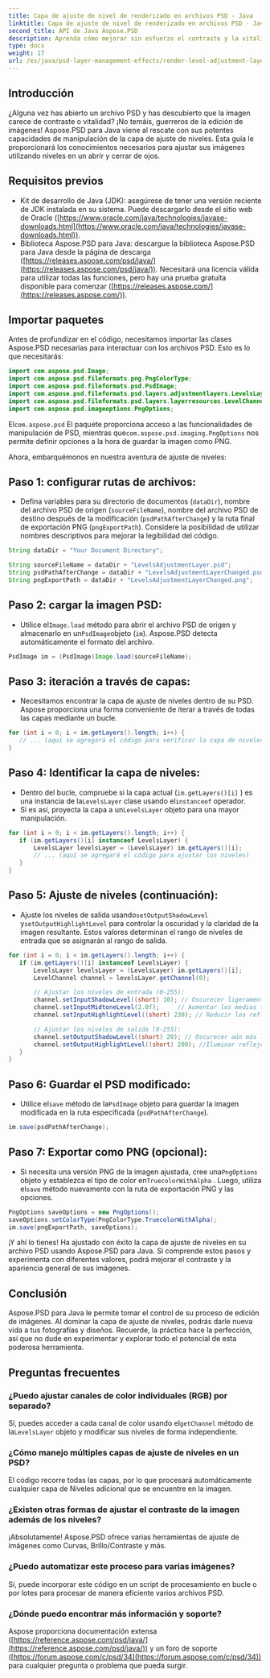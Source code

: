 ```yaml
---
title: Capa de ajuste de nivel de renderizado en archivos PSD - Java
linktitle: Capa de ajuste de nivel de renderizado en archivos PSD - Java
second_title: API de Java Aspose.PSD
description: Aprenda cómo mejorar sin esfuerzo el contraste y la vitalidad de la imagen usando Aspose.PSD para Java. Domina las capas de ajuste de niveles con esta guía paso a paso.
type: docs
weight: 17
url: /es/java/psd-layer-management-effects/render-level-adjustment-layer-psd/
---
```

## Introducción

¿Alguna vez has abierto un archivo PSD y has descubierto que la imagen carece de contraste o vitalidad? ¡No temáis, guerreros de la edición de imágenes! Aspose.PSD para Java viene al rescate con sus potentes capacidades de manipulación de la capa de ajuste de niveles. Esta guía le proporcionará los conocimientos necesarios para ajustar sus imágenes utilizando niveles en un abrir y cerrar de ojos. 

## Requisitos previos

- Kit de desarrollo de Java (JDK): asegúrese de tener una versión reciente de JDK instalada en su sistema. Puede descargarlo desde el sitio web de Oracle ([https://www.oracle.com/java/technologies/javase-downloads.html](https://www.oracle.com/java/technologies/javase-downloads.html)).
- Biblioteca Aspose.PSD para Java: descargue la biblioteca Aspose.PSD para Java desde la página de descarga ([https://releases.aspose.com/psd/java/](https://releases.aspose.com/psd/java/)). Necesitará una licencia válida para utilizar todas las funciones, pero hay una prueba gratuita disponible para comenzar ([https://releases.aspose.com/](https://releases.aspose.com/)).

## Importar paquetes

Antes de profundizar en el código, necesitamos importar las clases Aspose.PSD necesarias para interactuar con los archivos PSD. Esto es lo que necesitarás:

```java
import com.aspose.psd.Image;
import com.aspose.psd.fileformats.png.PngColorType;
import com.aspose.psd.fileformats.psd.PsdImage;
import com.aspose.psd.fileformats.psd.layers.adjustmentlayers.LevelsLayer;
import com.aspose.psd.fileformats.psd.layers.layerresources.LevelChannel;
import com.aspose.psd.imageoptions.PngOptions;
```

 El`com.aspose.psd` El paquete proporciona acceso a las funcionalidades de manipulación de PSD, mientras que`com.aspose.psd.imaging.PngOptions` nos permite definir opciones a la hora de guardar la imagen como PNG.

Ahora, embarquémonos en nuestra aventura de ajuste de niveles:

## Paso 1: configurar rutas de archivos:

- Defina variables para su directorio de documentos (`dataDir`), nombre del archivo PSD de origen (`sourceFileName`), nombre del archivo PSD de destino después de la modificación (`psdPathAfterChange`) y la ruta final de exportación PNG (`pngExportPath`). Considere la posibilidad de utilizar nombres descriptivos para mejorar la legibilidad del código.

```java
String dataDir = "Your Document Directory";

String sourceFileName = dataDir + "LevelsAdjustmentLayer.psd";
String psdPathAfterChange = dataDir + "LevelsAdjustmentLayerChanged.psd";
String pngExportPath = dataDir + "LevelsAdjustmentLayerChanged.png";
```

## Paso 2: cargar la imagen PSD:

-  Utilice el`Image.load` método para abrir el archivo PSD de origen y almacenarlo en un`PsdImage`objeto (`im`). Aspose.PSD detecta automáticamente el formato del archivo.

```java
PsdImage im = (PsdImage)Image.load(sourceFileName);
```

## Paso 3: iteración a través de capas:

- Necesitamos encontrar la capa de ajuste de niveles dentro de su PSD. Aspose proporciona una forma conveniente de iterar a través de todas las capas mediante un bucle.

```java
for (int i = 0; i < im.getLayers().length; i++) {
   // ... (aquí se agregará el código para verificar la capa de niveles)
}
```

## Paso 4: Identificar la capa de niveles:

- Dentro del bucle, compruebe si la capa actual (`im.getLayers()[i]` ) es una instancia de la`LevelsLayer` clase usando el`instanceof` operador. 
-  Si es así, proyecta la capa a un`LevelsLayer` objeto para una mayor manipulación.

```java
for (int i = 0; i < im.getLayers().length; i++) {
   if (im.getLayers()[i] instanceof LevelsLayer) {
	   LevelsLayer levelsLayer = (LevelsLayer) im.getLayers()[i];
	   // ... (aquí se agregará el código para ajustar los niveles)
   }
}
```
## Paso 5: Ajuste de niveles (continuación):

-  Ajuste los niveles de salida usando`setOutputShadowLevel` y`setOutputHighlightLevel` para controlar la oscuridad y la claridad de la imagen resultante. Estos valores determinan el rango de niveles de entrada que se asignarán al rango de salida.

```java
for (int i = 0; i < im.getLayers().length; i++) {
   if (im.getLayers()[i] instanceof LevelsLayer) {
	   LevelsLayer levelsLayer = (LevelsLayer) im.getLayers()[i];
	   LevelChannel channel = levelsLayer.getChannel(0);

	   // Ajustar los niveles de entrada (0-255):
	   channel.setInputShadowLevel((short) 10); // Oscurecer ligeramente las sombras
	   channel.setInputMidtoneLevel(2.0f);     // Aumentar los medios tonos
	   channel.setInputHighlightLevel((short) 230); // Reducir los reflejos

	   // Ajustar los niveles de salida (0-255):
	   channel.setOutputShadowLevel((short) 20); // Oscurecer aún más las sombras
	   channel.setOutputHighlightLevel((short) 200); //Iluminar reflejos
   }
}
```

## Paso 6: Guardar el PSD modificado:

-  Utilice el`save` método de la`PsdImage` objeto para guardar la imagen modificada en la ruta especificada (`psdPathAfterChange`).

```java
im.save(psdPathAfterChange);
```

## Paso 7: Exportar como PNG (opcional):

-  Si necesita una versión PNG de la imagen ajustada, cree una`PngOptions` objeto y establezca el tipo de color en`TruecolorWithAlpha` . Luego, utiliza el`save` método nuevamente con la ruta de exportación PNG y las opciones.

```java
PngOptions saveOptions = new PngOptions();
saveOptions.setColorType(PngColorType.TruecolorWithAlpha);
im.save(pngExportPath, saveOptions);
```

¡Y ahí lo tienes! Ha ajustado con éxito la capa de ajuste de niveles en su archivo PSD usando Aspose.PSD para Java. Si comprende estos pasos y experimenta con diferentes valores, podrá mejorar el contraste y la apariencia general de sus imágenes.

## Conclusión

Aspose.PSD para Java le permite tomar el control de su proceso de edición de imágenes. Al dominar la capa de ajuste de niveles, podrás darle nueva vida a tus fotografías y diseños. Recuerde, la práctica hace la perfección, así que no dude en experimentar y explorar todo el potencial de esta poderosa herramienta.
 
## Preguntas frecuentes

### ¿Puedo ajustar canales de color individuales (RGB) por separado? 
Sí, puedes acceder a cada canal de color usando el`getChannel` método de la`LevelsLayer` objeto y modificar sus niveles de forma independiente.

### ¿Cómo manejo múltiples capas de ajuste de niveles en un PSD?
El código recorre todas las capas, por lo que procesará automáticamente cualquier capa de Niveles adicional que se encuentre en la imagen.

### ¿Existen otras formas de ajustar el contraste de la imagen además de los niveles?
¡Absolutamente! Aspose.PSD ofrece varias herramientas de ajuste de imágenes como Curvas, Brillo/Contraste y más.

### ¿Puedo automatizar este proceso para varias imágenes? 
Sí, puede incorporar este código en un script de procesamiento en bucle o por lotes para procesar de manera eficiente varios archivos PSD.

### ¿Dónde puedo encontrar más información y soporte?
Aspose proporciona documentación extensa ([https://reference.aspose.com/psd/java/](https://reference.aspose.com/psd/java/)) y un foro de soporte ([https://forum.aspose.com/c/psd/34](https://forum.aspose.com/c/psd/34)) para cualquier pregunta o problema que pueda surgir.